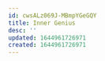 ```yaml
---
id: cwsALz069J-MBmpYGeGQY
title: Inner Genius
desc: ''
updated: 1644961726971
created: 1644961726971
---
```


